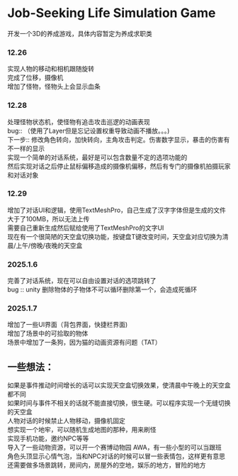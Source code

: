 # Job-Seeking Life Simulation Game
开发一个3D的养成游戏，具体内容暂定为养成求职类
### 12.26 
实现人物的移动和相机跟随旋转\
完成了位移，摄像机\
增加了怪物，怪物头上会显示血条

### 12.28
处理怪物状态机，使怪物有追击攻击巡逻的动画表现\
bug:: （使用了Layer但是忘记设置权重导致动画不播放。。。)\
下一步:: 修改角色转向，加快转向，主角攻击判定。伤害数字显示，暴击的伤害有不一样的显示\
实现一个简单的对话系统，最好是可以包含数量不定的选项功能的\
然后实现对话之后停止鼠标偏移造成的摄像机偏移，然后有专门的摄像机拍摄玩家和对话对象
### 12.29
增加了对话UI和逻辑，使用TextMeshPro，自己生成了汉字字体但是生成的文件大于了100MB，所以无法上传\
需要自己重新生成然后赋给使用了TextMeshPro的文字UI\
现在有一个很简陋的天空盒切换功能，按键盘T键改变时间，天空盒对应切换为清晨/上午/傍晚/夜晚的天空盒
### 2025.1.6
完善了对话系统，现在可以自由设置对话的选项跳转了\
bug :: unity 删除物体的子物体不可以循环删除第一个，会造成死循环
### 2025.1.7 
增加了一些UI界面（背包界面，快捷栏界面)\
增加了场景中的可拾取的物体\
场景中增加了一条狗，因为猫的动画资源有问题（TAT）
## 一些想法：
如果是事件推动时间增长的话可以实现天空盒切换效果，使清晨中午晚上的天空盒都不同\
如果时间与事件不相关的话就不能直接切换，很生硬。可以程序实现一个无缝切换的天空盒\
人物对话的时候禁止人物移动，摄像机固定\
想实现一个地牢，可以随机生成地图的那种，用来刷怪\
实现手机功能，邀约NPC等等\
导入了一些动物资源，可以开一个赛博动物园 AWA，有一些小型的可以当跟班\
角色头顶显示心情气泡，当和NPC对话的时候可以冒一些表情包，这样更有意思\
还需要做多场景跳转，房间内，房屋外的空地，娱乐的地方，冒险的地方
